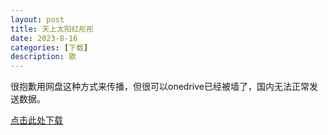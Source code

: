 ```yaml
---
layout: post
title: 天上太阳红彤彤
date: 2023-8-16
categories: [下载]
description: 歌
---
```

很抱歉用网盘这种方式来传播，但很可以onedrive已经被墙了，国内无法正常发送数据。

[点击此处下载](https://www.feijix.com/s/0mR6km0)
